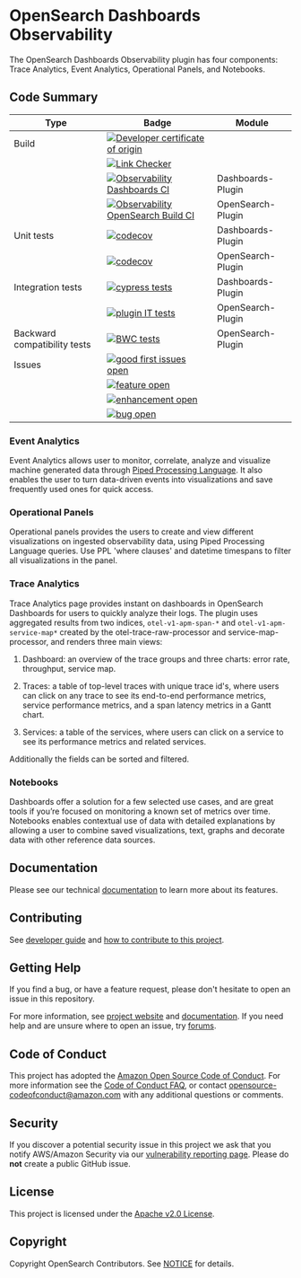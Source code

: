 # OpenSearch Dashboards Observability

The OpenSearch Dashboards Observability plugin has four components: Trace Analytics, Event Analytics, Operational Panels, and Notebooks.

## Code Summary

| Type   | Badge        | Module   |
|--------|--------------|----------|
| Build  | [![Developer certificate of origin][dco-badge]][dco-badge-link] |  |
|        | [![Link Checker][link-check-badge]][link-check-link]             |  |
|        | [![Observability Dashboards CI][dashboard-build-badge]][dashboard-build-link]          | Dashboards-Plugin |
|        | [![Observability OpenSearch Build CI][opensearch-build-badge]][opensearch-build-link]     | OpenSearch-Plugin  |
| Unit tests    |    [![codecov][dashboard-codecov-badge]][codecov-link]          | Dashboards-Plugin |
|        |    [![codecov][opensearch-codecov-badge]][codecov-link]            | OpenSearch-Plugin  |
| Integration tests    |   [![cypress tests][cypress-test-badge]][cypress-test-link]           | Dashboards-Plugin |
|        |   [![plugin IT tests][opensearch-it-badge]][opensearch-it-link]          | OpenSearch-Plugin  |
| Backward compatibility tests    |   [![BWC tests][bwc-tests-badge]][bwc-tests-badge]           | OpenSearch-Plugin  |
| Issues | [![good first issues open][good-first-badge]][good-first-link]         |          |
|        | [![feature open][feature-badge]][feature-link]        |          |
|        | [![enhancement open][enhancement-badge]][enhancement-link] |          |
|        | [![bug open][bug-badge]][bug-link]        |          |


[dco-badge]: https://github.com/opensearch-project/trace-analytics/actions/workflows/dco.yml/badge.svg
[dco-badge-link]: https://github.com/opensearch-project/trace-analytics/actions/workflows/dco.yml
[link-check-badge]:https://github.com/opensearch-project/trace-analytics/actions/workflows/link-checker.yml/badge.svg
[link-check-link]: https://github.com/opensearch-project/trace-analytics/actions/workflows/link-checker.yml
[dashboard-build-badge]: https://github.com/opensearch-project/trace-analytics/actions/workflows/dashboards-observability-test-and-build-workflow.yml/badge.svg
[dashboard-build-link]: https://github.com/opensearch-project/trace-analytics/actions/workflows/dashboards-observability-test-and-build-workflow.yml
[opensearch-build-badge]: https://github.com/opensearch-project/trace-analytics/actions/workflows/opensearch-observability-test-and-build-workflow.yml/badge.svg
[opensearch-build-link]: https://github.com/opensearch-project/trace-analytics/actions/workflows/opensearch-observability-test-and-build-workflow.yml
[dashboard-codecov-badge]: https://codecov.io/gh/opensearch-project/trace-analytics/branch/main/graphs/badge.svg?flag=dashboards-observability
[opensearch-codecov-badge]: https://codecov.io/gh/opensearch-project/trace-analytics/branch/main/graphs/badge.svg?flag=opensearch-observability
[codecov-link]: https://codecov.io/gh/opensearch-project/trace-analytics/branch/main/graphs/badge.svg?flag=dashboards-observability
[cypress-test-badge]: https://img.shields.io/badge/Cypress%20tests-success-green
[cypress-test-link]: https://github.com/opensearch-project/trace-analytics/blob/main/dashboards-observability/.cypress/CYPRESS_TESTS.md
[opensearch-it-badge]: https://img.shields.io/badge/Plugin%20IT%20tests-success-green
[opensearch-it-link]: https://github.com/opensearch-project/trace-analytics/blob/main/opensearch-observability/src/test/kotlin/org/opensearch/observability/ObservabilityPluginIT.kt
[bwc-tests-badge]: https://img.shields.io/badge/BWC%20tests-in%20progress-yellow
[bwc-tests-badge]: https://github.com/opensearch-project/trace-analytics/issues/276
[good-first-badge]: https://img.shields.io/github/issues/opensearch-project/trace-analytics/good%20first%20issue.svg
[good-first-link]: https://github.com/opensearch-project/trace-analytics/issues?q=is%3Aopen+is%3Aissue+label%3A+label%3A%22good+first+issue%22+
[feature-badge]: https://img.shields.io/github/issues/opensearch-project/trace-analytics/feature.svg
[feature-link]: https://github.com/opensearch-project/trace-analytics/issues?q=is%3Aopen+is%3Aissue+label%3Afeature
[bug-badge]: https://img.shields.io/github/issues/opensearch-project/trace-analytics/bug.svg 
[bug-link]: https://github.com/opensearch-project/trace-analytics/issues?q=is%3Aopen+is%3Aissue+label%3Abug+
[enhancement-badge]: https://img.shields.io/github/issues/opensearch-project/trace-analytics/enhancement.svg 
[enhancement-link]: https://github.com/opensearch-project/trace-analytics/issues?q=is%3Aopen+is%3Aissue+label%3Aenhancement+


### Event Analytics

Event Analytics allows user to monitor, correlate, analyze and visualize machine generated data through [Piped Processing Language](https://opensearch.org/docs/latest/search-plugins/ppl/index/). It also enables the user to turn data-driven events into visualizations and save frequently used ones for quick access. 


### Operational Panels

Operational panels provides the users to create and view different visualizations on ingested observability data, using Piped Processing Language queries. Use PPL 'where clauses' and datetime timespans to filter all visualizations in the panel.  


### Trace Analytics

Trace Analytics page provides instant on dashboards in OpenSearch Dashboards for users to quickly analyze their logs. The plugin uses aggregated results from two indices, `otel-v1-apm-span-*` and `otel-v1-apm-service-map*` created by the otel-trace-raw-processor and service-map-processor, and renders three main views:

1. Dashboard: an overview of the trace groups and three charts: error rate, throughput, service map.

1. Traces: a table of top-level traces with unique trace id's, where users can click on any trace to see its end-to-end performance metrics, service performance metrics, and a span latency metrics in a Gantt chart.

1. Services: a table of the services, where users can click on a service to see its performance metrics and related services.

Additionally the fields can be sorted and filtered.

### Notebooks

Dashboards offer a solution for a few selected use cases, and are great tools if you’re focused on monitoring a known set of metrics over time. Notebooks enables contextual use of data with detailed explanations by allowing a user to combine saved visualizations, text, graphs and decorate data with other reference data sources.

## Documentation

Please see our technical [documentation](https://opensearch.org/docs/latest/observability-plugins/index/) to learn more about its features.

## Contributing

See [developer guide](DEVELOPER_GUIDE.md) and [how to contribute to this project](CONTRIBUTING.md).

## Getting Help

If you find a bug, or have a feature request, please don't hesitate to open an issue in this repository.

For more information, see [project website](https://opensearch.org/) and [documentation](https://opensearch.org/docs). If you need help and are unsure where to open an issue, try [forums](https://discuss.opendistrocommunity.dev/).

## Code of Conduct

This project has adopted the [Amazon Open Source Code of Conduct](CODE_OF_CONDUCT.md). For more information see the [Code of Conduct FAQ](https://aws.github.io/code-of-conduct-faq), or contact [opensource-codeofconduct@amazon.com](mailto:opensource-codeofconduct@amazon.com) with any additional questions or comments.

## Security

If you discover a potential security issue in this project we ask that you notify AWS/Amazon Security via our [vulnerability reporting page](http://aws.amazon.com/security/vulnerability-reporting/). Please do **not** create a public GitHub issue.

## License

This project is licensed under the [Apache v2.0 License](LICENSE).

## Copyright

Copyright OpenSearch Contributors. See [NOTICE](NOTICE) for details.
